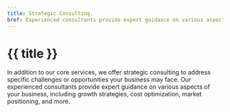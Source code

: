 ```yaml
---
title: Strategic Consulting.
bref: Experienced consultants provide expert guidance on various aspects of your business.
---
```


# {{ title }}

In addition to our core services, we offer strategic consulting to address specific challenges or opportunities your business may face. Our experienced consultants provide expert guidance on various aspects of your business, including growth strategies, cost optimization, market positioning, and more.